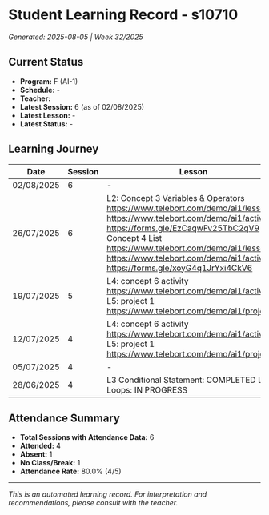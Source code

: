 # Student Learning Record - s10710
*Generated: 2025-08-05 | Week 32/2025*

## Current Status
- **Program:** F (AI-1)
- **Schedule:**  -
- **Teacher:** 
- **Latest Session:** 6 (as of 02/08/2025)
- **Latest Lesson:** -
- **Latest Status:** -

## Learning Journey
| Date | Session | Lesson | Attendance | Progress |
|------|---------|--------|------------|----------|
| 02/08/2025 | 6 | - | - | - |
| 26/07/2025 | 6 | L2: Concept 3 Variables & Operators https://www.telebort.com/demo/ai1/lesson/3  https://www.telebort.com/demo/ai1/activity/3 https://forms.gle/EzCaqwFv25TbC2qV9 L3: Concept 4 List https://www.telebort.com/demo/ai1/lesson/4 https://www.telebort.com/demo/ai1/activity/4 https://forms.gle/xoyG4q1JrYxi4CkV6  | Soumiya | Completed |
| 19/07/2025 | 5 | L4: concept 6 activity https://www.telebort.com/demo/ai1/activity/6  L5: project 1 https://www.telebort.com/demo/ai1/project/1  | Soumiya | Completed |
| 12/07/2025 | 4 | L4: concept 6 activity https://www.telebort.com/demo/ai1/activity/6  L5: project 1 https://www.telebort.com/demo/ai1/project/1  | No Class | - |
| 05/07/2025 | 4 | - | Absent | - |
| 28/06/2025 | 4 | L3 Conditional Statement: COMPLETED L4 Loops: IN PROGRESS | Soumiya | - |

## Attendance Summary
- **Total Sessions with Attendance Data:** 6
- **Attended:** 4
- **Absent:** 1
- **No Class/Break:** 1
- **Attendance Rate:** 80.0% (4/5)

---
*This is an automated learning record. For interpretation and recommendations, please consult with the teacher.*